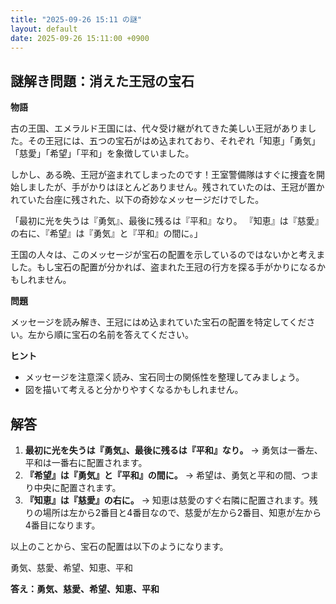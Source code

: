 ```yaml
---
title: "2025-09-26 15:11 の謎"
layout: default
date: 2025-09-26 15:11:00 +0900
---
```

## 謎解き問題：消えた王冠の宝石

**物語**

古の王国、エメラルド王国には、代々受け継がれてきた美しい王冠がありました。その王冠には、五つの宝石がはめ込まれており、それぞれ「知恵」「勇気」「慈愛」「希望」「平和」を象徴していました。

しかし、ある晩、王冠が盗まれてしまったのです！王室警備隊はすぐに捜査を開始しましたが、手がかりはほとんどありません。残されていたのは、王冠が置かれていた台座に残された、以下の奇妙なメッセージだけでした。

「最初に光を失うは『勇気』、最後に残るは『平和』なり。
『知恵』は『慈愛』の右に、『希望』は『勇気』と『平和』の間に。」

王国の人々は、このメッセージが宝石の配置を示しているのではないかと考えました。もし宝石の配置が分かれば、盗まれた王冠の行方を探る手がかりになるかもしれません。

**問題**

メッセージを読み解き、王冠にはめ込まれていた宝石の配置を特定してください。左から順に宝石の名前を答えてください。

**ヒント**

*   メッセージを注意深く読み、宝石同士の関係性を整理してみましょう。
*   図を描いて考えると分かりやすくなるかもしれません。

## 解答

1.  **最初に光を失うは『勇気』、最後に残るは『平和』なり。** → 勇気は一番左、平和は一番右に配置されます。
2.  **『希望』は『勇気』と『平和』の間に。** → 希望は、勇気と平和の間、つまり中央に配置されます。
3.  **『知恵』は『慈愛』の右に。** → 知恵は慈愛のすぐ右隣に配置されます。残りの場所は左から2番目と4番目なので、慈愛が左から2番目、知恵が左から4番目になります。

以上のことから、宝石の配置は以下のようになります。

勇気、慈愛、希望、知恵、平和

**答え：勇気、慈愛、希望、知恵、平和**
